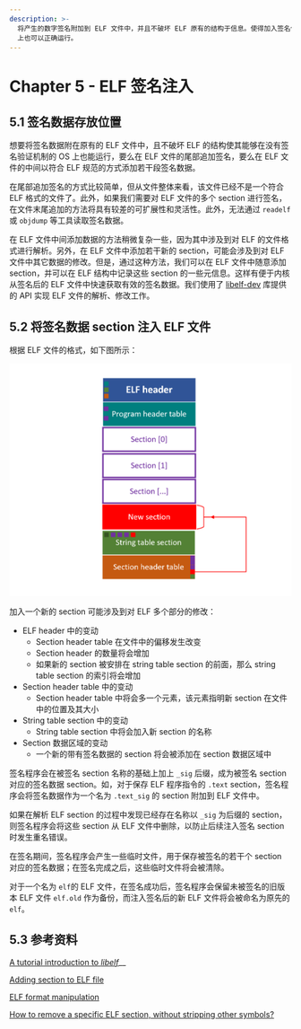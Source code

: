 ```yaml
---
description: >-
  将产生的数字签名附加到 ELF 文件中，并且不破坏 ELF 原有的结构于信息。使得加入签名信息的 ELF 文件也能够在没有签名验证机制的普通 Linux
  上也可以正确运行。
---
```


# Chapter 5 - ELF 签名注入

## 5.1 签名数据存放位置

想要将签名数据附在原有的 ELF 文件中，且不破坏 ELF 的结构使其能够在没有签名验证机制的 OS 上也能运行，要么在 ELF 文件的尾部追加签名，要么在 ELF 文件的中间以符合 ELF 规范的方式添加若干段签名数据。

在尾部追加签名的方式比较简单，但从文件整体来看，该文件已经不是一个符合 ELF 格式的文件了。此外，如果我们需要对 ELF 文件的多个 section 进行签名，在文件末尾追加的方法将具有较差的可扩展性和灵活性。此外，无法通过 `readelf` 或 `objdump` 等工具读取签名数据。

在 ELF 文件中间添加数据的方法稍微复杂一些，因为其中涉及到对 ELF 的文件格式进行解析。另外，在 ELF 文件中添加若干新的 section，可能会涉及到对 ELF 文件中其它数据的修改。但是，通过这种方法，我们可以在 ELF 文件中随意添加 section，并可以在 ELF 结构中记录这些 section 的一些元信息。这样有便于内核从签名后的 ELF 文件中快速获取有效的签名数据。我们使用了 [libelf-dev](https://sourceforge.net/p/elftoolchain/wiki/Home/) 库提供的 API 实现 ELF 文件的解析、修改工作。

## 5.2 将签名数据 section 注入 ELF 文件

根据 ELF 文件的格式，如下图所示：

![&#x5728; ELF &#x6587;&#x4EF6;&#x4E2D;&#x6CE8;&#x5165;&#x4E00;&#x4E2A;&#x65B0;&#x7684; section](../.gitbook/assets/elf-new-section.png)

加入一个新的 section 可能涉及到对 ELF 多个部分的修改：

* ELF header 中的变动
  * Section header table 在文件中的偏移发生改变
  * Section header 的数量将会增加
  * 如果新的 section 被安排在 string table section 的前面，那么 string table section 的索引将会增加
* Section header table 中的变动
  * Section header table 中将会多一个元素，该元素指明新 section 在文件中的位置及其大小
* String table section 中的变动
  * String table section 中将会加入新 section 的名称
* Section 数据区域的变动
  * 一个新的带有签名数据的 section 将会被添加在 section 数据区域中

签名程序会在被签名 section 名称的基础上加上 `_sig` 后缀，成为被签名 section 对应的签名数据 section。如，对于保存 ELF 程序指令的 `.text` section，签名程序会将签名数据作为一个名为 `.text_sig` 的 section 附加到 ELF 文件中。

如果在解析 ELF section 的过程中发现已经存在名称以 `_sig` 为后缀的 section，则签名程序会将这些 section 从 ELF 文件中删除，以防止后续注入签名 section 时发生重名错误。

在签名期间，签名程序会产生一些临时文件，用于保存被签名的若干个 section 对应的签名数据；在签名完成之后，这些临时文件将会被清除。

对于一个名为 `elf`的 ELF 文件，在签名成功后，签名程序会保留未被签名的旧版本 ELF 文件 `elf.old` 作为备份，而注入签名后的新 ELF 文件将会被命名为原先的 `elf`。

## 5.3 参考资料

[A tutorial introduction to _libelf_](https://sourceforge.net/projects/elftoolchain/files/Documentation/libelf-by-example/20120308/libelf-by-example.pdf/download)\_\_

[Adding section to ELF file](https://stackoverflow.com/questions/1088128/adding-section-to-elf-file)

[ELF format manipulation](https://stackoverflow.com/questions/7601344/elf-format-manipulation)

[How to remove a specific ELF section, without stripping other symbols?](https://stackoverflow.com/questions/31453859/how-to-remove-a-specific-elf-section-without-stripping-other-symbols)

